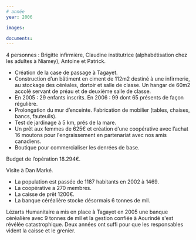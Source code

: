 ```yaml
---
# année
year: 2006

images:

documents:
---
```


4 personnes : Brigitte infirmière, Claudine institutrice (alphabétisation chez les adultes à Niamey), Antoine et Patrick.

- Création de la case de passage à Tagayet.
- Construction d’un bâtiment en ciment de 112m2 destiné à une infirmerie, au stockage des céréales, dortoir et salle de classe. Un hangar de 60m2 accolé servant de préau et de deuxième salle de classe.
- En 2005 : 29 enfants inscrits. En 2006 : 99 dont 65 présents de façon régulière.
- Prolongation du mur d’enceinte. Fabrication de mobilier (tables, chaises, bancs, fauteuils).
- Test de jardinage à 5 km, prés de la mare.
- Un prêt aux femmes de 625€ et création d‘une coopérative avec l’achat 16 moutons pour l'engraissement en partenariat avec nos amis canadiens.
- Boutique pour commercialiser les denrées de base.

Budget de l’opération 18.294€.

Visite à Dan Marké.

- La population est passée de 1187 habitants en 2002 à 1469.
- La coopérative a 270 membres.
- La caisse de prêt 1200€.
- La banque céréalière stocke désormais 6 tonnes de mil.

Lézarts Humanitaire a mis en place à Tagayet en 2005 une banque céréalière avec 9 tonnes de mil et la gestion confiée à Aourindé s'est révélée catastrophique. Deux années ont suffi pour que les responsables vident la caisse et le grenier.
